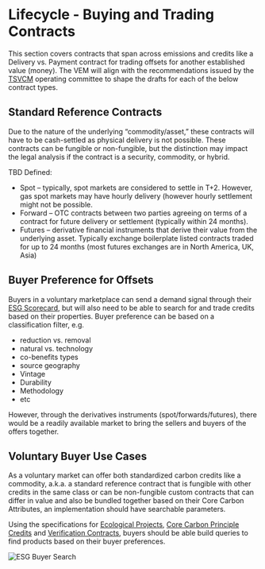# Lifecycle - Buying and Trading Contracts

This section covers contracts that span across emissions and credits like a Delivery vs. Payment contract for trading offsets for another established value (money). The VEM will align with the recommendations issued by the [TSVCM](https://www.iif.com/tsvcm) operating committee to shape the drafts for each of the below contract types.

## Standard Reference Contracts

Due to the nature of the underlying “commodity/asset,” these contracts will have to be cash-settled as physical delivery is not possible.
These contracts can be fungible or non-fungible, but the distinction may impact the legal analysis if the contract is a security, commodity, or hybrid.

TBD Defined:
-	Spot – typically, spot markets are considered to settle in T+2. However, gas spot markets may have hourly delivery (however hourly settlement might not be possible.
-	Forward – OTC contracts between two parties agreeing on terms of a contract for future delivery or settlement (typically within 24 months).
-	Futures – derivative financial instruments that derive their value from the underlying asset. Typically exchange boilerplate listed contracts traded for up to 24 months (most futures exchanges are in North America, UK, Asia)


 
## Buyer Preference for Offsets

Buyers in a voluntary marketplace can send a demand signal through their [ESG Scorecard](../demand/ESG-Scorecard.md), but will also need to be able to search for and trade credits based on their properties. Buyer preference can be based on a classification filter, e.g. 
  - reduction vs. removal
  - natural vs. technology
  - co-benefits types
  - source geography
  - Vintage
  - Durability
  - Methodology
  - etc
  
However, through the derivatives instruments (spot/forwards/futures), there would be a readily available market to bring the sellers and buyers of the offers together.


## Voluntary Buyer Use Cases

As a voluntary market can offer both standardized carbon credits like a commodity, a.k.a. a standard reference contract that is fungible with other credits in the same class or can be non-fungible custom contracts that can differ in value and also be bundled together based on their Core Carbon Attributes, an implementation should have searchable parameters.

Using the specifications for [Ecological Projects](../supply/ep.md), [Core Carbon Principle Credits](../supply/ccp.md) and [Verification Contracts](../supply/verification.md), buyers should be able build queries to find products based on their buyer preferences.

![ESG Buyer Search](../images/demand-search.png)
